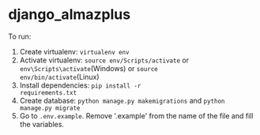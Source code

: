 # django_almazplus
To run:
1. Create virtualenv: <code>virtualenv env</code>
2. Activate virtualenv: <code>source env/Scripts/activate</code> or <code>env\Scripts\activate</code>(Windows) or <code>source env/bin/activate</code>(Linux)
3. Install dependencies: <code>pip install -r requirements.txt</code>
4. Create database: <code>python manage.py makemigrations</code> and <code>python manage.py migrate</code>
5. Go to <code>.env.example</code>. Remove '.example' from the name of the file and fill the variables.

